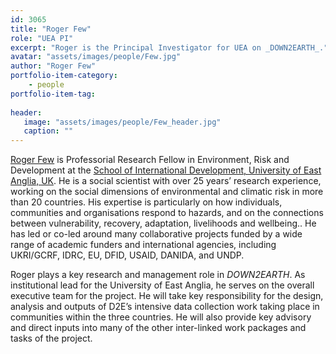 ```yaml
---
id: 3065
title: "Roger Few"
role: "UEA PI"
excerpt: "Roger is the Principal Investigator for UEA on _DOWN2EARTH_."
avatar: "assets/images/people/Few.jpg"
author: "Roger Few"
portfolio-item-category:
    - people
portfolio-item-tag:
    
header:
   image: "assets/images/people/Few_header.jpg"
   caption: ""
---
```


[Roger Few](https://people.uea.ac.uk/r_few) is Professorial Research Fellow in Environment, Risk and Development at the [School of International Development, University of East Anglia, UK](https://www.uea.ac.uk/about/school-of-international-development). He is a social scientist with over 25 years’ research experience, working on the social dimensions of environmental and climatic risk in more than 20 countries. His expertise is particularly on how individuals, communities and organisations respond to hazards, and on the connections between vulnerability, recovery, adaptation, livelihoods and wellbeing.. He has led or co-led around many collaborative projects funded by a wide range of academic funders and international agencies, including UKRI/GCRF, IDRC, EU, DFID, USAID, DANIDA, and UNDP.
 
Roger plays a key research and management role in _DOWN2EARTH_. As institutional lead for the University of East Anglia, he serves on the overall executive team for the project. He will take key responsibility for the design, analysis and outputs of D2E’s intensive data collection work taking place in communities within the three countries. He will also provide key advisory and direct inputs into many of the other inter-linked work packages and tasks of the project.